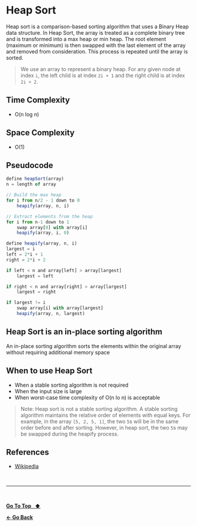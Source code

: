 # Heap Sort

Heap sort is a comparison-based sorting algorithm that uses a Binary Heap data structure. In Heap Sort, the array is treated as a complete binary tree and is transformed into a max heap or min heap. The root element (maximum or minimum) is then swapped with the last element of the array and removed from consideration. This process is repeated until the array is sorted.

> We use an array to represent a binary heap. For any given node at index `i`, the left child is at index `2i + 1` and the right child is at index `2i + 2`.

## Time Complexity

- O(n log n)

## Space Complexity

- O(1)

## Pseudocode

```js
define heapSort(array)
n = length of array

// Build the max heap
for i from n/2 - 1 down to 0
    heapify(array, n, i)

// Extract elements from the heap
for i from n-1 down to 1
    swap array[0] with array[i]
    heapify(array, i, 0)

define heapify(array, n, i)
largest = i
left = 2*i + 1
right = 2*i + 2

if left < n and array[left] > array[largest]
    largest = left

if right < n and array[right] > array[largest]
    largest = right

if largest != i
    swap array[i] with array[largest]
    heapify(array, n, largest)
```

## Heap Sort is an in-place sorting algorithm

An in-place sorting algorithm sorts the elements within the original array without requiring additional memory space

## When to use Heap Sort

- When a stable sorting algorithm is not required
- When the input size is large
- When worst-case time complexity of O(n lo n) is acceptable

> Note: Heap sort is not a stable sorting algorithm. A stable sorting algorithm maintains the relative order of elements with equal keys. For example, in the array `[5, 2, 5, 1]`, the two `5`s will be in the same order before and after sorting. However, in heap sort, the two `5`s may be swapped during the heapify process.

## References

- [Wikipedia](https://en.wikipedia.org/wiki/Heapsort?useskin=vector)

&nbsp;

---

&nbsp;

[**Go To Top &nbsp; ⬆️**](#heap-sort)

[**← Go Back**](./README.md)

&nbsp;

